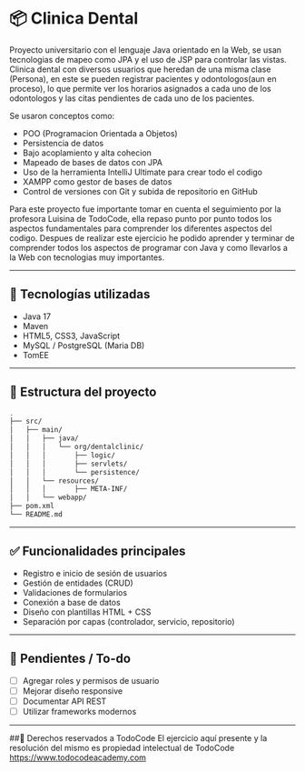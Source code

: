 # 📦 Clinica Dental

Proyecto universitario con el lenguaje Java orientado en la Web, se usan tecnologias de mapeo como JPA y el uso de JSP para controlar las vistas.
Clinica dental con diversos usuarios que heredan de una misma clase (Persona), en este se pueden registrar pacientes y odontologos(aun en proceso), lo que permite ver los horarios asignados a cada uno de los odontologos y las citas pendientes de cada uno de los pacientes.

Se usaron conceptos como:
- POO (Programacion Orientada a Objetos)
- Persistencia de datos
- Bajo acoplamiento y alta cohecion
- Mapeado de bases de datos con JPA
- Uso de la herramienta IntelliJ Ultimate para crear todo el codigo
- XAMPP como gestor de bases de datos
- Control de versiones con Git y subida de repositorio en GitHub

Para este proyecto fue importante tomar en cuenta el seguimiento por la profesora Luisina de TodoCode, ella repaso punto por punto todos los aspectos fundamentales para comprender los diferentes aspectos del codigo.
Despues de realizar este ejercicio he podido aprender y terminar de comprender todos los aspectos de programar con Java y como llevarlos a la Web con tecnologias muy importantes.

---

## 🚀 Tecnologías utilizadas

- Java 17
- Maven
- HTML5, CSS3, JavaScript
- MySQL / PostgreSQL (Maria DB)
- TomEE

---

## 📁 Estructura del proyecto

```bash
.
├── src/
│   ├── main/
│   │   ├── java/
│   │   │   └── org/dentalclinic/
│   │   │       ├── logic/
│   │   │       ├── servlets/
│   │   │       └── persistence/
│   │   └── resources/
│   │   │       ├── META-INF/
│   │   └── webapp/
├── pom.xml
└── README.md
```

---

## ✅ Funcionalidades principales

- Registro e inicio de sesión de usuarios
- Gestión de entidades (CRUD)
- Validaciones de formularios
- Conexión a base de datos
- Diseño con plantillas HTML + CSS
- Separación por capas (controlador, servicio, repositorio)

---

## 📌 Pendientes / To-do

- [ ] Agregar roles y permisos de usuario
- [ ] Mejorar diseño responsive
- [ ] Documentar API REST
- [ ] Utilizar frameworks modernos
---

##🔑 Derechos reservados a TodoCode
El ejercicio aquí presente y la resolución del mismo es propiedad intelectual de TodoCode https://www.todocodeacademy.com
